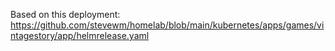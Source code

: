 Based on this deployment:
https://github.com/stevewm/homelab/blob/main/kubernetes/apps/games/vintagestory/app/helmrelease.yaml